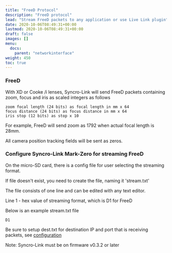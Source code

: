 ```yaml
---
title: "FreeD Protocol"
description: "FreeD protocol"
lead: "Stream FreeD packets to any application or use Live Link plugin"
date: 2020-10-06T08:49:31+00:00
lastmod: 2020-10-06T08:49:31+00:00
draft: false
images: []
menu:
  docs:
    parent: "networkinterface"
weight: 450
toc: true
---
```


### FreeD

With XD or Cooke /i lenses, Syncro-Link will send FreeD packets containing zoom, focus and iris as scaled integers as follows

    zoom focal length (24 bits) as focal length in mm x 64
    focus distance (24 bits) as focus distance in mm x 64
    iris stop (12 bits) as stop x 10

For example, FreeD will send zoom as 1792 when actual focal length is 28mm.

All camera position tracking fields will be sent as zeros.

### Configure Syncro-Link Mark-Zero for streaming FreeD

On the micro-SD card, there is a config file for user selecting the streaming format.

If file doesn't exist, you need to create the file, naming it 'stream.txt'

The file consists of one line and can be edited with any text editor.

Line 1 - hex value of streaming format, which is D1 for FreeD

Below is an example stream.txt file

    D1

Be sure to setup dest.txt for destination IP and port that is receiving packets, see  [configuration](/docs/gettingstarted/configuration/)

Note: Syncro-Link must be on firmware v0.3.2 or later
